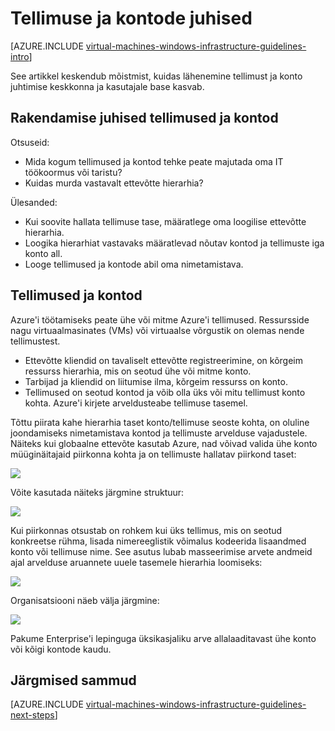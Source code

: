 <properties
    pageTitle="Tellimuse ja kontode juhised | Microsoft Azure'i"
    description="Teavet ja rakendamist suuniseid tellimused ja Azure kontod."
    documentationCenter=""
    services="virtual-machines-windows"
    authors="iainfoulds"
    manager="timlt"
    editor=""
    tags="azure-resource-manager"/>

<tags
    ms.service="virtual-machines-windows"
    ms.workload="infrastructure-services"
    ms.tgt_pltfrm="vm-windows"
    ms.devlang="na"
    ms.topic="article"
    ms.date="09/08/2016"
    ms.author="iainfou"/>

# <a name="subscription-and-accounts-guidelines"></a>Tellimuse ja kontode juhised

[AZURE.INCLUDE [virtual-machines-windows-infrastructure-guidelines-intro](../../includes/virtual-machines-windows-infrastructure-guidelines-intro.md)] 

See artikkel keskendub mõistmist, kuidas lähenemine tellimust ja konto juhtimise keskkonna ja kasutajale base kasvab.


## <a name="implementation-guidelines-for-subscriptions-and-accounts"></a>Rakendamise juhised tellimused ja kontod

Otsuseid:

- Mida kogum tellimused ja kontod tehke peate majutada oma IT töökoormus või taristu?
- Kuidas murda vastavalt ettevõtte hierarhia?

Ülesanded:

- Kui soovite hallata tellimuse tase, määratlege oma loogilise ettevõtte hierarhia.
- Loogika hierarhiat vastavaks määratlevad nõutav kontod ja tellimuste iga konto all.
- Looge tellimused ja kontode abil oma nimetamistava.


## <a name="subscriptions-and-accounts"></a>Tellimused ja kontod

Azure'i töötamiseks peate ühe või mitme Azure'i tellimused. Ressursside nagu virtuaalmasinates (VMs) või virtuaalse võrgustik on olemas nende tellimustest.

- Ettevõtte kliendid on tavaliselt ettevõtte registreerimine, on kõrgeim ressurss hierarhia, mis on seotud ühe või mitme konto.
- Tarbijad ja kliendid on liitumise ilma, kõrgeim ressurss on konto.
- Tellimused on seotud kontod ja võib olla üks või mitu tellimust konto kohta. Azure'i kirjete arveldusteabe tellimuse tasemel.

Tõttu piirata kahe hierarhia taset konto/tellimuse seoste kohta, on oluline joondamiseks nimetamistava kontod ja tellimuste arvelduse vajadustele. Näiteks kui globaalne ettevõte kasutab Azure, nad võivad valida ühe konto müüginäitajaid piirkonna kohta ja on tellimuste hallatav piirkond taset:

![](./media/virtual-machines-common-infrastructure-service-guidelines/sub01.png)

Võite kasutada näiteks järgmine struktuur:

![](./media/virtual-machines-common-infrastructure-service-guidelines/sub02.png)

Kui piirkonnas otsustab on rohkem kui üks tellimus, mis on seotud konkreetse rühma, lisada nimereeglistik võimalus kodeerida lisaandmed konto või tellimuse nime. See asutus lubab masseerimise arvete andmeid ajal arvelduse aruannete uuele tasemele hierarhia loomiseks:

![](./media/virtual-machines-common-infrastructure-service-guidelines/sub03.png)

Organisatsiooni näeb välja järgmine:

![](./media/virtual-machines-common-infrastructure-service-guidelines/sub04.png)

Pakume Enterprise'i lepinguga üksikasjaliku arve allalaaditavast ühe konto või kõigi kontode kaudu.


## <a name="next-steps"></a>Järgmised sammud

[AZURE.INCLUDE [virtual-machines-windows-infrastructure-guidelines-next-steps](../../includes/virtual-machines-windows-infrastructure-guidelines-next-steps.md)] 